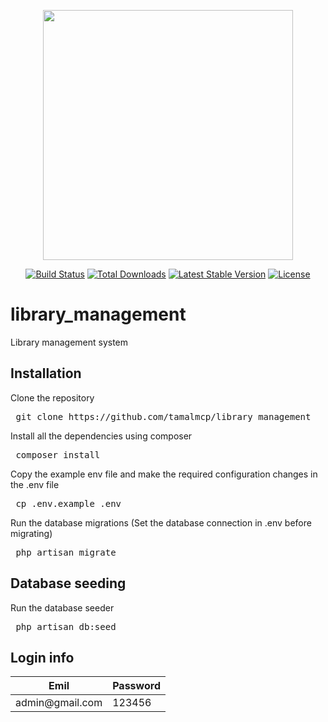 <p align="center"><a href="https://laravel.com" target="_blank"><img src="https://raw.githubusercontent.com/laravel/art/master/logo-lockup/5%20SVG/2%20CMYK/1%20Full%20Color/laravel-logolockup-cmyk-red.svg" width="400"></a></p>

<p align="center">
<a href="https://travis-ci.org/laravel/framework"><img src="https://travis-ci.org/laravel/framework.svg" alt="Build Status"></a>
<a href="https://packagist.org/packages/laravel/framework"><img src="https://img.shields.io/packagist/dt/laravel/framework" alt="Total Downloads"></a>
<a href="https://packagist.org/packages/laravel/framework"><img src="https://img.shields.io/packagist/v/laravel/framework" alt="Latest Stable Version"></a>
<a href="https://packagist.org/packages/laravel/framework"><img src="https://img.shields.io/packagist/l/laravel/framework" alt="License"></a>
</p>

# library_management
Library management system

<h2>Installation</h2>
<p>Clone the repository</p>
<pre> git clone https://github.com/tamalmcp/library_management </pre>

<p>Install all the dependencies using composer</p>
<pre> composer install </pre>

<p>Copy the example env file and make the required configuration changes in the .env file</p>
<pre> cp .env.example .env </pre>

<p>Run the database migrations (Set the database connection in .env before migrating)</p>
<pre> php artisan migrate </pre>

<h2>Database seeding</h2>
<p>Run the database seeder</p>
<pre> php artisan db:seed </pre>

<h2>Login info</h2>
<table>
    <thead>
        <tr>
            <th>Emil</th>
            <th align="left">Password</th>
        </tr>
    </thead>
    <tbody>
        <tr>
            <td>admin@gmail.com</td>
            <td align="left">123456</td>
        </tr>
    </tbody>
</table>
